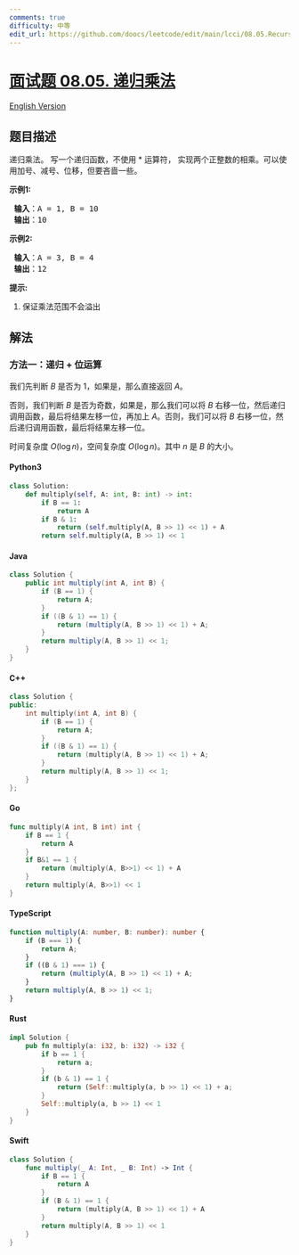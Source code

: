 ```yaml
---
comments: true
difficulty: 中等
edit_url: https://github.com/doocs/leetcode/edit/main/lcci/08.05.Recursive%20Mulitply/README.md
---
```


<!-- problem:start -->

# [面试题 08.05. 递归乘法](https://leetcode.cn/problems/recursive-mulitply-lcci)

[English Version](/lcci/08.05.Recursive%20Mulitply/README_EN.md)

## 题目描述

<!-- description:start -->

<p>递归乘法。 写一个递归函数，不使用 * 运算符， 实现两个正整数的相乘。可以使用加号、减号、位移，但要吝啬一些。</p>
<p> <strong>示例1:</strong></p>
<pre>
<strong> 输入</strong>：A = 1, B = 10
<strong> 输出</strong>：10
</pre>
<p> <strong>示例2:</strong></p>
<pre>
<strong> 输入</strong>：A = 3, B = 4
<strong> 输出</strong>：12
</pre>
<p> <strong>提示:</strong></p>
<ol>
<li>保证乘法范围不会溢出</li>
</ol>

<!-- description:end -->

## 解法

<!-- solution:start -->

### 方法一：递归 + 位运算

我们先判断 $B$ 是否为 $1$，如果是，那么直接返回 $A$。

否则，我们判断 $B$ 是否为奇数，如果是，那么我们可以将 $B$ 右移一位，然后递归调用函数，最后将结果左移一位，再加上 $A$。否则，我们可以将 $B$ 右移一位，然后递归调用函数，最后将结果左移一位。

时间复杂度 $O(\log n)$，空间复杂度 $O(\log n)$。其中 $n$ 是 $B$ 的大小。

<!-- tabs:start -->

#### Python3

```python
class Solution:
    def multiply(self, A: int, B: int) -> int:
        if B == 1:
            return A
        if B & 1:
            return (self.multiply(A, B >> 1) << 1) + A
        return self.multiply(A, B >> 1) << 1
```

#### Java

```java
class Solution {
    public int multiply(int A, int B) {
        if (B == 1) {
            return A;
        }
        if ((B & 1) == 1) {
            return (multiply(A, B >> 1) << 1) + A;
        }
        return multiply(A, B >> 1) << 1;
    }
}
```

#### C++

```cpp
class Solution {
public:
    int multiply(int A, int B) {
        if (B == 1) {
            return A;
        }
        if ((B & 1) == 1) {
            return (multiply(A, B >> 1) << 1) + A;
        }
        return multiply(A, B >> 1) << 1;
    }
};
```

#### Go

```go
func multiply(A int, B int) int {
	if B == 1 {
		return A
	}
	if B&1 == 1 {
		return (multiply(A, B>>1) << 1) + A
	}
	return multiply(A, B>>1) << 1
}
```

#### TypeScript

```ts
function multiply(A: number, B: number): number {
    if (B === 1) {
        return A;
    }
    if ((B & 1) === 1) {
        return (multiply(A, B >> 1) << 1) + A;
    }
    return multiply(A, B >> 1) << 1;
}
```

#### Rust

```rust
impl Solution {
    pub fn multiply(a: i32, b: i32) -> i32 {
        if b == 1 {
            return a;
        }
        if (b & 1) == 1 {
            return (Self::multiply(a, b >> 1) << 1) + a;
        }
        Self::multiply(a, b >> 1) << 1
    }
}
```

#### Swift

```swift
class Solution {
    func multiply(_ A: Int, _ B: Int) -> Int {
        if B == 1 {
            return A
        }
        if (B & 1) == 1 {
            return (multiply(A, B >> 1) << 1) + A
        }
        return multiply(A, B >> 1) << 1
    }
}
```

<!-- tabs:end -->

<!-- solution:end -->

<!-- problem:end -->
